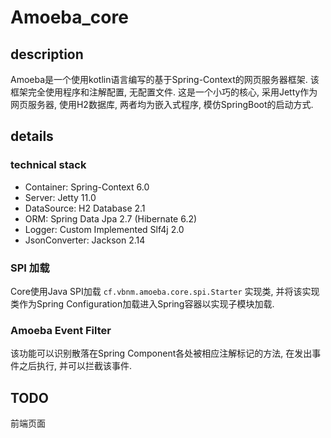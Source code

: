 # Amoeba_core

## description

Amoeba是一个使用kotlin语言编写的基于Spring-Context的网页服务器框架. 该框架完全使用程序和注解配置, 无配置文件.
这是一个小巧的核心, 采用Jetty作为网页服务器, 使用H2数据库, 两者均为嵌入式程序, 模仿SpringBoot的启动方式.

## details

### technical stack

- Container: Spring-Context 6.0
- Server: Jetty 11.0
- DataSource: H2 Database 2.1
- ORM: Spring Data Jpa 2.7 (Hibernate 6.2)
- Logger: Custom Implemented Slf4j 2.0
- JsonConverter: Jackson 2.14

### SPI 加载

Core使用Java SPI加载 `cf.vbnm.amoeba.core.spi.Starter` 实现类, 并将该实现类作为Spring Configuration加载进入Spring容器以实现子模块加载.

### Amoeba Event Filter

该功能可以识别散落在Spring Component各处被相应注解标记的方法, 在发出事件之后执行, 并可以拦截该事件.

## TODO

前端页面
